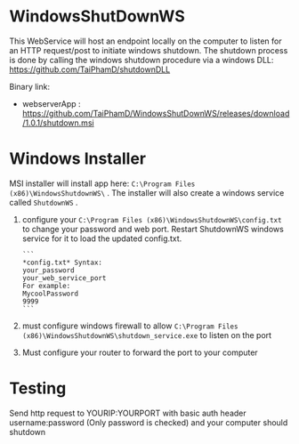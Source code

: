 # WindowsShutDownWS
This WebService will host an endpoint locally on the computer to listen for an HTTP request/post to initiate windows shutdown. The shutdown process is done by calling the windows shutdown procedure via a windows DLL:
https://github.com/TaiPhamD/shutdownDLL 

Binary link: 
- webserverApp : https://github.com/TaiPhamD/WindowsShutDownWS/releases/download/1.0.1/shutdown.msi


# Windows Installer
MSI installer will install app here:
```C:\Program Files (x86)\WindowsShutdownWS\``` . The installer will also create a windows service called
```ShutdownWS``` .


1. configure your ```C:\Program Files (x86)\WindowsShutdownWS\config.txt``` to change your password and web port.  Restart ShutdownWS windows service for it to load the updated config.txt.
        
       ```
       *config.txt* Syntax:
       your_password
       your_web_service_port
       For example:
       MycoolPassword
       9999
       ```


1. must configure windows firewall to allow ```C:\Program Files (x86)\WindowsShutdownWS\shutdown_service.exe``` to listen on the port

1. Must configure your router to forward the port to your computer


# Testing

Send http request to YOURIP:YOURPORT with basic auth header username:password  (Only password is checked) and your computer should shutdown

